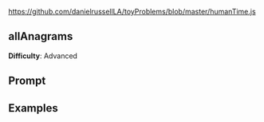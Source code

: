 https://github.com/danielrussellLA/toyProblems/blob/master/humanTime.js

## allAnagrams

**Difficulty**: Advanced 

## Prompt 


## Examples 
